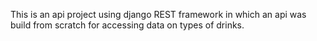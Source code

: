 This is an api project using django REST framework in which an api was build from scratch for accessing data on types of drinks.
